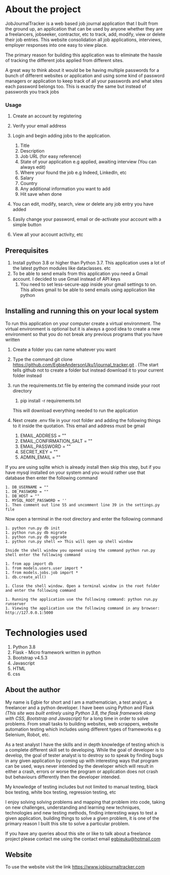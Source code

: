 # About the project

JobJournalTracker is a web based job journal application that I built from the ground up, 
an application that can be used by anyone whether they are a freelancers, jobseeker, contractor, etc to track, add, modify,
view or delete their job entries. This website consolidation all job applications, interviews, employer responses into one 
easy to view place. 

The primary reason for building this application was to eliminate the hassle of tracking the 
different jobs applied from different sites.

A great way to think about it would be be having multiple passwords for a bunch of different websites or 
application and using some kind of password managers or application to keep track of all your passwords and what
sites each password belongs too. This is exactly the same but instead of passwords you track jobs
 
### Usage

1. Create an account by registering
2. Verify your email address
3. Login and begin adding jobs to the application. 
    1. Title
    1. Description
    1. Job URL (for easy reference)
    1. State of your application e.g applied, awaiting interview (You can always edit)   
    1. Where your found the job e.g Indeed, Linkedln, etc
    1. Salary
    1. Country
    1. Any additional information you want to add
    1. Hit save when done

4. You can edit, modify, search, view or delete any job entry you have added
5. Easily change your password, email or de-activate your account with a simple button
6. View all your account activity, etc         


## Prerequisites
1. Install python 3.8 or higher than Python 3.7. This application uses a lot of the latest python modules like dataclasses. etc
1. To be able to send emails from this application you need a Gmail account. I decided to use Gmail instead of API keys
    1. You need to set less-secure-app inside your gmail settings to on. This allows gmail
    to be able to send emails using application like python


## Installing and running this on your local system
To run this application on your computer create a virtual environment. The virtual environment is optional but it
is always a good idea to create a new environment so that you do not break any previous programs that you have written

1. Create a folder you can name whatever you want
1. Type the command git clone https://github.com/EgbieAndersonUku1/journal_tracker.git . (The start tells github not to create a folder but instead 
   download it to your current folder instead
1.  run the requirements.txt file by entering the command inside your root directory

    1. pip install -r requirements.txt
    
    This will download everything needed to run the application
    
1. Next create .env file in your root folder and adding the following things to it inside the quotation. This email and address must be gmail


    1. EMAIL_ADDRESS = ""
    1. EMAIL_CONFIRMATION_SALT = ""
    1. EMAIL_PASSWORD = ""
    1. SECRET_KEY = ""
    1. ADMIN_EMAIL = ""
  
If you are using sqlite which is already install then skip this step, but if you have mysql installed on your system 
and you would rather use that database then enter the following command

    1. DB_USERNAME = ""
    1. DB_PASSWORD = ""
    1. DB_HOST = ""
    1. MYSQL_ROOT_PASSWORD = ''
    1. Then comment out line 55 and uncomment line 39 in the settings.py file


Now open a terminal in the root directory and enter the following command

    1. python run.py db init
    1. python run.py db migrate
    1. python run.py db upgrade
    1. python run.py shell => This will open up shell window
    
    Inside the shell window you opened using the command python run.py shell enter the following command
    
    1. from app import db
    1. from models.users.user import *
    1. from models.jobs.job import *
    1. db.create_all()
    
    1. Close the shell window. Open a terminal window in the root folder and enter the following command
    
    1. Running the application use the following command: python run.py runserver
    1. Viewing the application use the following command in any browser: http://127.0.0.1:5000 


 
# Technologies used 

1. Python 3.8
1. Flask - Micro framework written in python
1. Bootstrap v4.5.3
1. Javascript
1. HTML
1. css



## About the author

 My name is Egbie for short and I am a mathematician, a test analyst, a freelancer and a python developer. I have been
using Python and Flask <em>(This site was built entirely using Python 3.8, the flask framework along with
CSS, Bootstrap and Javascript) </em> for a long time in order to solve problems. 
From small tasks to building websites, web scrappers, website automation testing which includes
using different types of frameworks e.g Selenium, Robot, etc.

         
As a test analyst I have the skills and in depth knowledge of testing which is
a complete different skill set to developing. While the goal of developer is to develop, the goal of tester analyst is to
destroy so to speak by finding bugs in any given application by coming up with interesting
ways that program can be used, ways never intended by the developer which will result in either a crash, errors or worse the
program or application does not crash but behaviours differently then the developer intended.

My knowledge of testing includes but not limited to manual testing, black box testing, white box testing, regression testing, etc

I enjoy solving solving problems and mapping that problem into code, taking on new challenges, understanding and learning
new techniques, technologies and new testing methods, finding interesting ways to test a given application, 
building things to solve a given problem, it is one of the primary reason I built this site to solve a particular problem.

        
If you have any queries about this site or like to talk about a freelance project please contact me using the contact
email <a href="#">egbieuku@hotmail.com</a>



## Website
To use the website visit the link https://www.jobjournaltracker.com
